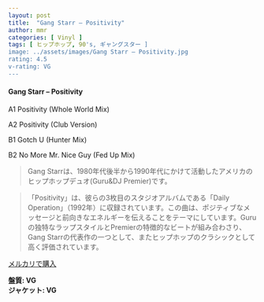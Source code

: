 ```yaml
---
layout: post
title:  "Gang Starr – Positivity"
author: mmr
categories: [ Vinyl ]
tags: [ ヒップホップ, 90's, ギャングスター ]
image: ../assets/images/Gang Starr – Positivity.jpg
rating: 4.5
v-rating: VG
---
```


#### Gang Starr – Positivity

A1  Positivity (Whole World Mix)

A2  Positivity (Club Version)

B1  Gotch U (Hunter Mix)

B2  No More Mr. Nice Guy (Fed Up Mix)

> Gang Starrは、1980年代後半から1990年代にかけて活動したアメリカのヒップホップデュオ(Guru&DJ Premier)です。

> 「Positivity」は、彼らの3枚目のスタジオアルバムである「Daily Operation」（1992年）に収録されています。この曲は、ポジティブなメッセージと前向きなエネルギーを伝えることをテーマにしています。Guruの独特なラップスタイルとPremierの特徴的なビートが組み合わさり、Gang Starrの代表作の一つとして、またヒップホップのクラシックとして高く評価されています。


[メルカリで購入](https://jp.mercari.com/item/m87981443033)


<div class="mt-4 mb-4 d-flex align-items-center">
<strong class="mr-1">盤質: VG</strong>
</div>
<div class="mt-4 mb-4 d-flex align-items-center">
<strong class="mr-1">ジャケット: VG</strong>
</div>
